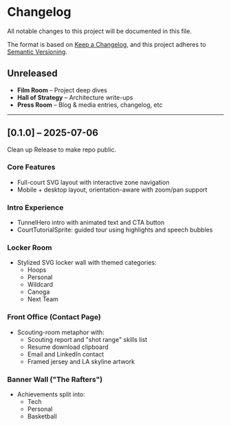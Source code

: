 # Changelog

All notable changes to this project will be documented in this file.

The format is based on [Keep a Changelog](https://keepachangelog.com/en/1.1.0/),
and this project adheres to [Semantic Versioning](https://semver.org/spec/v2.0.0.html).

## Unreleased

- **Film Room** – Project deep dives
- **Hall of Strategy** – Architecture write-ups
- **Press Room** – Blog & media entries, changelog, etc

---

## [0.1.0] – 2025-07-06

Clean up Release to make repo public.

### Core Features
- Full-court SVG layout with interactive zone navigation
- Mobile + desktop layout, orientation-aware with zoom/pan support

### Intro Experience
- TunnelHero intro with animated text and CTA button
- CourtTutorialSprite: guided tour using highlights and speech bubbles

### Locker Room
- Stylized SVG locker wall with themed categories:
  - Hoops
  - Personal
  - Wildcard
  - Canoga
  - Next Team

### Front Office (Contact Page)
- Scouting-room metaphor with:
  - Scouting report and "shot range" skills list
  - Resume download clipboard
  - Email and LinkedIn contact
  - Framed jersey and LA skyline artwork

### Banner Wall ("The Rafters")
- Achievements split into:
    - Tech
    - Personal
    - Basketball